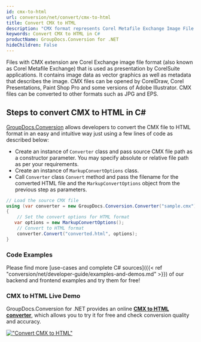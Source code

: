 ```yaml
---
id: cmx-to-html
url: conversion/net/convert/cmx-to-html
title: Convert CMX to HTML
description: "CMX format represents Corel Metafile Exchange Image File with .cmx extension. Learn how to convert CMX to HTML file programmatically in C# language using GroupDocs.Conversion for .NET library."
keywords: Convert CMX to HTML in C#
productName: GroupDocs.Conversion for .NET
hideChildren: False
---
```


Files with CMX extension are Corel Exchange image file format (also known as Corel Metafile Exchange) that is used as presentation by CorelSuite applications. It contains image data as vector graphics as well as metadata that describes the image. CMX files can be opened by CorelDraw, Corel Presentations, Paint Shop Pro and some versions of Adobe Illustrator. CMX files can be converted to other formats such as JPG and EPS.

## Steps to convert CMX to HTML in C#

[GroupDocs.Conversion](https://products.groupdocs.com/conversion/net) allows developers to convert the CMX file to HTML format in an easy and intuitive way just using a few lines of code as described below:

* Create an instance of `Converter` class and pass source CMX file path as a constructor parameter. You may specify absolute or relative file path as per your requirements. 
* Create an instance of `MarkupConvertOptions` class.
* Call `Converter` class `Convert` method and pass the filename for the converted HTML file and the `MarkupConvertOptions` object from the previous step as parameters.

```csharp
// Load the source CMX file
using (var converter = new GroupDocs.Conversion.Converter("sample.cmx"))
{
    // Set the convert options for HTML format
   var options = new MarkupConvertOptions();
    // Convert to HTML format
    converter.Convert("converted.html", options);
}
```

### Code Examples

Please find more [use-cases and complete C# sources]({{< ref "conversion/net/developer-guide/examples-and-demos.md" >}}) of our backend and frontend examples and try them for free!

### CMX to HTML Live Demo

GroupDocs.Conversion for .NET provides an online [**CMX to HTML converter**](https://products.groupdocs.app/conversion/cmx-to-html), which allows you to try it for free and check conversion quality and accuracy.

[!["Convert CMX to HTML"](conversion/net/images/convert-to-html/convert-cmx-to-html.png)](https://products.groupdocs.app/conversion/cmx-to-html)